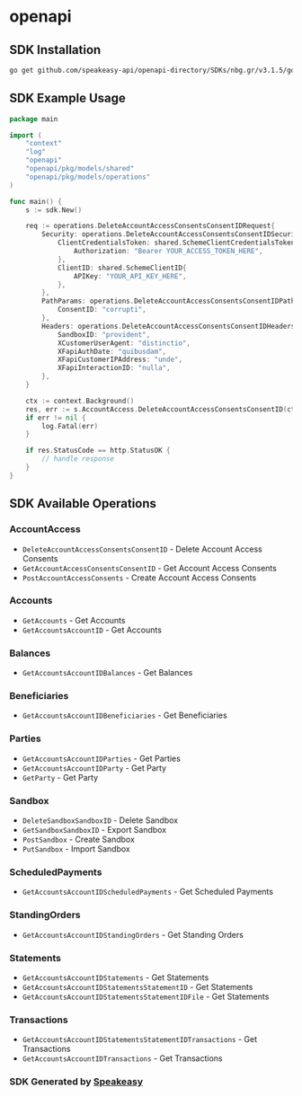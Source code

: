 # openapi

<!-- Start SDK Installation -->
## SDK Installation

```bash
go get github.com/speakeasy-api/openapi-directory/SDKs/nbg.gr/v3.1.5/go
```
<!-- End SDK Installation -->

## SDK Example Usage
<!-- Start SDK Example Usage -->
```go
package main

import (
    "context"
    "log"
    "openapi"
    "openapi/pkg/models/shared"
    "openapi/pkg/models/operations"
)

func main() {
    s := sdk.New()

    req := operations.DeleteAccountAccessConsentsConsentIDRequest{
        Security: operations.DeleteAccountAccessConsentsConsentIDSecurity{
            ClientCredentialsToken: shared.SchemeClientCredentialsToken{
                Authorization: "Bearer YOUR_ACCESS_TOKEN_HERE",
            },
            ClientID: shared.SchemeClientID{
                APIKey: "YOUR_API_KEY_HERE",
            },
        },
        PathParams: operations.DeleteAccountAccessConsentsConsentIDPathParams{
            ConsentID: "corrupti",
        },
        Headers: operations.DeleteAccountAccessConsentsConsentIDHeaders{
            SandboxID: "provident",
            XCustomerUserAgent: "distinctio",
            XFapiAuthDate: "quibusdam",
            XFapiCustomerIPAddress: "unde",
            XFapiInteractionID: "nulla",
        },
    }

    ctx := context.Background()
    res, err := s.AccountAccess.DeleteAccountAccessConsentsConsentID(ctx, req)
    if err != nil {
        log.Fatal(err)
    }

    if res.StatusCode == http.StatusOK {
        // handle response
    }
}
```
<!-- End SDK Example Usage -->

<!-- Start SDK Available Operations -->
## SDK Available Operations


### AccountAccess

* `DeleteAccountAccessConsentsConsentID` - Delete Account Access Consents
* `GetAccountAccessConsentsConsentID` - Get Account Access Consents
* `PostAccountAccessConsents` - Create Account Access Consents

### Accounts

* `GetAccounts` - Get Accounts
* `GetAccountsAccountID` - Get Accounts

### Balances

* `GetAccountsAccountIDBalances` - Get Balances

### Beneficiaries

* `GetAccountsAccountIDBeneficiaries` - Get Beneficiaries

### Parties

* `GetAccountsAccountIDParties` - Get Parties
* `GetAccountsAccountIDParty` - Get Party
* `GetParty` - Get Party

### Sandbox

* `DeleteSandboxSandboxID` - Delete Sandbox
* `GetSandboxSandboxID` - Export Sandbox
* `PostSandbox` - Create Sandbox
* `PutSandbox` - Import Sandbox

### ScheduledPayments

* `GetAccountsAccountIDScheduledPayments` - Get Scheduled Payments

### StandingOrders

* `GetAccountsAccountIDStandingOrders` - Get Standing Orders

### Statements

* `GetAccountsAccountIDStatements` - Get Statements
* `GetAccountsAccountIDStatementsStatementID` - Get Statements
* `GetAccountsAccountIDStatementsStatementIDFile` - Get Statements

### Transactions

* `GetAccountsAccountIDStatementsStatementIDTransactions` - Get Transactions
* `GetAccountsAccountIDTransactions` - Get Transactions
<!-- End SDK Available Operations -->

### SDK Generated by [Speakeasy](https://docs.speakeasyapi.dev/docs/using-speakeasy/client-sdks)
